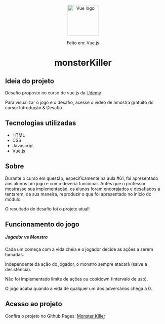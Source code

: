 <p align="center"><a href="https://vuejs.org" target="_blank" rel="noopener noreferrer"><img width="100" src="https://vuejs.org/images/logo.png" alt="Vue logo"></a></p>
<div align="center">Feito em: Vue.js</div>

<h1 align="center">monsterKiller</h1>

## Ideia do projeto
<div>
    <p>Desafio proposto no curso de vue.js da <a href="https://www.udemy.com/course/vue-js-completo/" target="_blank" rel="noopener noreferrer">Udemy</p></a>
    <span>Para visualizar o jogo e o desafio, acesse o <span fontStyle="italic" fontWeight="bold">vídeo de amostra gratuito do curso: Introdução & Desafio</span></span>
</div>

## Tecnologias utilizadas
<ul>
    <li>HTML</li>
    <li>CSS</li>
    <li>Javascript</li>
    <li>Vue.js</li>
</ul>

## Sobre
<p>
    Durante o curso em questão, especificamente na <span fontStyle="italic">aula #61</span>, foi apresentado aos alunos um jogo e como deveria funcionar. Antes que o professor mostrasse sua implementação, os alunos foram encorajados e desafiados a tentarem, da sua maneira, reproduzir o que foi apresentado no início do módulo. 
    <p>O resultado do desafio foi o projeto atual!</p>
</p>

## Funcionamento do jogo
<h5>Jogador vs Monstro</h5>
<p>Cada um começa com a vida cheia e o jogador decide as ações a serem tomadas.</p>
<p>Independente da ação do jogador, o monstro sempre atacará (salve a desistência).</p>
<p>Não foi implementado limite de ações ou cooldown (Intervalo de uso).</p>
<p>O jogo acaba quando a vida de qualquer um dos adversários chega a 0.</p>

## Acesso ao projeto
<p>Confira o projeto no Github Pages: <a href="https://buck-lobo.github.io/monsterKiller/" target="_blank">Monster Killer</a></p>
